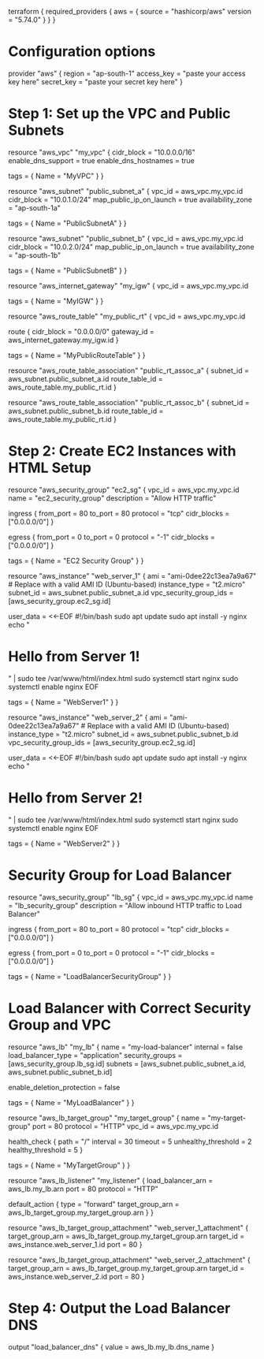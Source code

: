 terraform {
  required_providers {
    aws = {
      source  = "hashicorp/aws"
      version = "5.74.0"
    }
  }
}



# Configuration options
provider "aws" {
  region     = "ap-south-1"
  access_key = "paste your access key here"
  secret_key = "paste your secret key here"
}


# Step 1: Set up the VPC and Public Subnets
resource "aws_vpc" "my_vpc" {
  cidr_block           = "10.0.0.0/16"
  enable_dns_support   = true
  enable_dns_hostnames = true

  tags = {
    Name = "MyVPC"
  }
}

resource "aws_subnet" "public_subnet_a" {
  vpc_id                  = aws_vpc.my_vpc.id
  cidr_block              = "10.0.1.0/24"
  map_public_ip_on_launch = true
  availability_zone       = "ap-south-1a"

  tags = {
    Name = "PublicSubnetA"
  }
}

resource "aws_subnet" "public_subnet_b" {
  vpc_id                  = aws_vpc.my_vpc.id
  cidr_block              = "10.0.2.0/24"
  map_public_ip_on_launch = true
  availability_zone       = "ap-south-1b"

  tags = {
    Name = "PublicSubnetB"
  }
}

resource "aws_internet_gateway" "my_igw" {
  vpc_id = aws_vpc.my_vpc.id

  tags = {
    Name = "MyIGW"
  }
}

resource "aws_route_table" "my_public_rt" {
  vpc_id = aws_vpc.my_vpc.id

  route {
    cidr_block = "0.0.0.0/0"
    gateway_id = aws_internet_gateway.my_igw.id
  }

  tags = {
    Name = "MyPublicRouteTable"
  }
}

resource "aws_route_table_association" "public_rt_assoc_a" {
  subnet_id      = aws_subnet.public_subnet_a.id
  route_table_id = aws_route_table.my_public_rt.id
}

resource "aws_route_table_association" "public_rt_assoc_b" {
  subnet_id      = aws_subnet.public_subnet_b.id
  route_table_id = aws_route_table.my_public_rt.id
}

# Step 2: Create EC2 Instances with HTML Setup
resource "aws_security_group" "ec2_sg" {
  vpc_id      = aws_vpc.my_vpc.id
  name        = "ec2_security_group"
  description = "Allow HTTP traffic"

  ingress {
    from_port   = 80
    to_port     = 80
    protocol    = "tcp"
    cidr_blocks = ["0.0.0.0/0"]
  }

  egress {
    from_port   = 0
    to_port     = 0
    protocol    = "-1"
    cidr_blocks = ["0.0.0.0/0"]
  }

  tags = {
    Name = "EC2 Security Group"
  }
}

resource "aws_instance" "web_server_1" {
  ami                    = "ami-0dee22c13ea7a9a67"  # Replace with a valid AMI ID (Ubuntu-based)
  instance_type          = "t2.micro"
  subnet_id              = aws_subnet.public_subnet_a.id
  vpc_security_group_ids = [aws_security_group.ec2_sg.id]

  user_data = <<-EOF
              #!/bin/bash
              sudo apt update
              sudo apt install -y nginx
              echo "<html>
                      <body><h1>Hello from Server 1!</h1></body>
                    </html>" | sudo tee /var/www/html/index.html
              sudo systemctl start nginx
              sudo systemctl enable nginx
              EOF

  tags = {
    Name = "WebServer1"
  }
}

resource "aws_instance" "web_server_2" {
  ami                    = "ami-0dee22c13ea7a9a67"  # Replace with a valid AMI ID (Ubuntu-based)
  instance_type          = "t2.micro"
  subnet_id              = aws_subnet.public_subnet_b.id
  vpc_security_group_ids = [aws_security_group.ec2_sg.id]

  user_data = <<-EOF
              #!/bin/bash
              sudo apt update
              sudo apt install -y nginx
              echo "<html>
                      <body><h1>Hello from Server 2!</h1></body>
                    </html>" | sudo tee /var/www/html/index.html
              sudo systemctl start nginx
              sudo systemctl enable nginx
              EOF

  tags = {
    Name = "WebServer2"
  }
}

# Security Group for Load Balancer
resource "aws_security_group" "lb_sg" {
  vpc_id      = aws_vpc.my_vpc.id
  name        = "lb_security_group"
  description = "Allow inbound HTTP traffic to Load Balancer"

  ingress {
    from_port   = 80
    to_port     = 80
    protocol    = "tcp"
    cidr_blocks = ["0.0.0.0/0"]
  }

  egress {
    from_port   = 0
    to_port     = 0
    protocol    = "-1"
    cidr_blocks = ["0.0.0.0/0"]
  }

  tags = {
    Name = "LoadBalancerSecurityGroup"
  }
}

# Load Balancer with Correct Security Group and VPC
resource "aws_lb" "my_lb" {
  name               = "my-load-balancer"
  internal           = false
  load_balancer_type = "application"
  security_groups    = [aws_security_group.lb_sg.id]
  subnets            = [aws_subnet.public_subnet_a.id, aws_subnet.public_subnet_b.id]

  enable_deletion_protection = false

  tags = {
    Name = "MyLoadBalancer"
  }
}

resource "aws_lb_target_group" "my_target_group" {
  name     = "my-target-group"
  port     = 80
  protocol = "HTTP"
  vpc_id   = aws_vpc.my_vpc.id

  health_check {
    path                = "/"
    interval            = 30
    timeout             = 5
    unhealthy_threshold = 2
    healthy_threshold   = 5
  }

  tags = {
    Name = "MyTargetGroup"
  }
}

resource "aws_lb_listener" "my_listener" {
  load_balancer_arn = aws_lb.my_lb.arn
  port              = 80
  protocol          = "HTTP"

  default_action {
    type             = "forward"
    target_group_arn = aws_lb_target_group.my_target_group.arn
  }
}

resource "aws_lb_target_group_attachment" "web_server_1_attachment" {
  target_group_arn = aws_lb_target_group.my_target_group.arn
  target_id        = aws_instance.web_server_1.id
  port             = 80
}

resource "aws_lb_target_group_attachment" "web_server_2_attachment" {
  target_group_arn = aws_lb_target_group.my_target_group.arn
  target_id        = aws_instance.web_server_2.id
  port             = 80
}

# Step 4: Output the Load Balancer DNS
output "load_balancer_dns" {
  value = aws_lb.my_lb.dns_name
}
